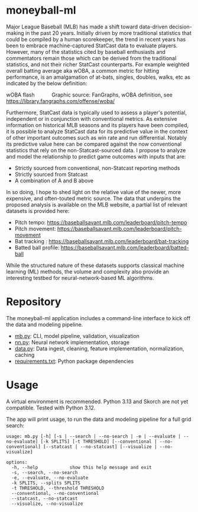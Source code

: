 # moneyball-ml

Major League Baseball (MLB) has made a shift toward data-driven decision-making in the past 20 years. Initially driven by more traditional statistics that could be compiled by a human scorekeeper, the trend in recent years has been to embrace machine-captured StatCast data to evaluate players. However, many of the statistics cited by baseball enthusiasts and commentators remain those which can be derived from the traditional statistics, and not their richer StatCast counterparts. For example weighted overall batting average aka wOBA, a common metric for hitting performance, is an amalgamation of at-bats, singles, doubles, walks, etc as indicated by the below definition:

wOBA flash 
      Graphic source: FanGraphs, wOBA definition, see https://library.fangraphs.com/offense/woba/

Furthermore, StatCast data is typically used to assess a player's potential, independent or in conjunction with conventional metrics. As extensive information on historical MLB seasons and its players have been compiled, it is possible to analyze StatCast data for its predictive value in the context of other important outcomes such as win rate and run differential. Notably its predictive value here can be compared against the now conventional statistics that rely on the non-Statcast-sourced data. I propose to analyze and model the relationship to predict game outcomes with inputs that are: 
- Strictly sourced from conventional, non-Statcast reporting methods
- Strictly sourced from Statcast
- A combination of A and B above

In so doing, I hope to shed light on the relative value of the newer, more expensive, and often-touted metric source. The data that underpins the proposed analysis is available on the MLB website, a partial list of relevant datasets is provided here: 
- Pitch tempo: https://baseballsavant.mlb.com/leaderboard/pitch-tempo
- Pitch movement: https://baseballsavant.mlb.com/leaderboard/pitch-movement
- Bat tracking : https://baseballsavant.mlb.com/leaderboard/bat-tracking
- Batted ball profile: https://baseballsavant.mlb.com/leaderboard/batted-ball

While the structured nature of these datasets supports classical machine learning (ML) methods, the volume and complexity also provide an interesting testbed for neural-network-based ML algorithms.

# Repository 

The moneyball-ml application includes a command-line interface to kick off the data and modeling pipeline. 
- [mb.py](mb.py): CLI, model pipeline, validation, visualization
- [nn.py](nn.py): Neural network implementation, storage
- [data.py](data.py): Data ingest, cleaning, feature implementation, normalization, caching
- [requirements.txt](requirements.txt): Python package dependencies

# Usage 

A virtual environment is recommended. Python 3.13 and Skorch are not yet compatible. Tested with Python 3.12. 

The app will print usage, to run the data and modeling pipeline for a full grid search: 

```
usage: mb.py [-h] [-s | --search | --no-search | -e | --evaluate | --no-evaluate] [-k SPLITS] [-t THRESHOLD] [--conventional | --no-conventional] [--statcast | --no-statcast] [--visualize | --no-visualize]

options:
  -h, --help            show this help message and exit
  -s, --search, --no-search
  -e, --evaluate, --no-evaluate
  -k SPLITS, --splits SPLITS
  -t THRESHOLD, --threshold THRESHOLD
  --conventional, --no-conventional
  --statcast, --no-statcast
  --visualize, --no-visualize
``` 
